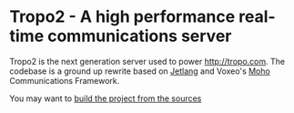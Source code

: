 # Tropo2 - A high performance real-time communications server

Tropo2 is the next generation server used to power http://tropo.com. The codebase is a ground up rewrite based on [Jetlang](http://code.google.com/p/jetlang/) and Voxeo's [Moho](http://labs.voxeo.com/moho) Communications Framework.

You may want to [build the project from the sources](https://github.com/tropo/tropo2/wiki/Building-Tropo2-From-Source)

